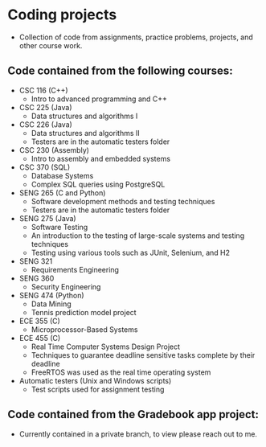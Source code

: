 # Coding projects
- Collection of code from assignments, practice problems, projects, and other course work.

## Code contained from the following courses:
- CSC 116 (C++)
  - Intro to advanced programming and C++
- CSC 225 (Java)
  - Data structures and algorithms I
- CSC 226 (Java)
  - Data structures and algorithms II
  - Testers are in the automatic testers folder
- CSC 230 (Assembly)
  - Intro to assembly and embedded systems
- CSC 370 (SQL)
  - Database Systems
  - Complex SQL queries using PostgreSQL
- SENG 265 (C and Python)
  - Software development methods and testing techniques
  - Testers are in the automatic testers folder
- SENG 275 (Java)
  - Software Testing
  - An introduction to the testing of large-scale systems and testing techniques 
  - Testing using various tools such as JUnit, Selenium, and H2
- SENG 321
  - Requirements Engineering
- SENG 360 
  - Security Engineering
- SENG 474 (Python)
  - Data Mining
  - Tennis prediction model project
- ECE 355 (C)
  - Microprocessor-Based Systems
- ECE 455 (C)
  - Real Time Computer Systems Design Project
  - Techniques to guarantee deadline sensitive tasks complete by their deadline
  - FreeRTOS was used as the real time operating system
- Automatic testers (Unix and Windows scripts)
  - Test scripts used for assignment testing
  
## Code contained from the Gradebook app project:
- Currently contained in a private branch, to view please reach out to me.
